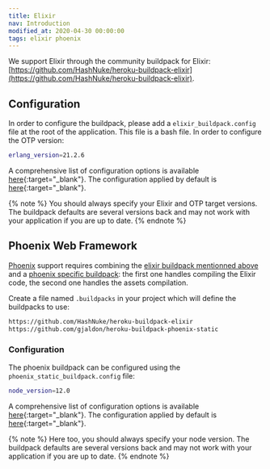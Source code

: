 ```yaml
---
title: Elixir
nav: Introduction
modified_at: 2020-04-30 00:00:00
tags: elixir phoenix
---
```


We support Elixir through the community buildpack for Elixir:
[https://github.com/HashNuke/heroku-buildpack-elixir](https://github.com/HashNuke/heroku-buildpack-elixir).

## Configuration

In order to configure the buildpack, please add a `elixir_buildpack.config`
file at the root of the application. This file is a bash file. In order to
configure the OTP version:

```bash
erlang_version=21.2.6
```

A comprehensive list of configuration options is available
[here](https://github.com/HashNuke/heroku-buildpack-elixir#configuration){:target="_blank"}.
The configuration applied by default is
[here](https://github.com/HashNuke/heroku-buildpack-elixir/blob/master/elixir_buildpack.config){:target="_blank"}.

{% note %}
You should always specify your Elixir and OTP target versions. The buildpack
defaults are several versions back and may not work with your application
if you are up to date.
{% endnote %}

## Phoenix Web Framework

[Phoenix](https://phoenixframework.org/) support requires combining the
[elixir buildpack mentionned above](https://github.com/HashNuke/heroku-buildpack-elixir)
and a [phoenix specific buildpack](https://github.com/gjaldon/heroku-buildpack-phoenix-static):
the first one handles compiling the Elixir code, the second one handles the assets compilation.

Create a file named `.buildpacks` in your project which will define the buildpacks to use:

```bash
https://github.com/HashNuke/heroku-buildpack-elixir
https://github.com/gjaldon/heroku-buildpack-phoenix-static
```

### Configuration

The phoenix buildpack can be configured using the `phoenix_static_buildpack.config`
file:

```bash
node_version=12.0
```

A comprehensive list of configuration options is available
[here](https://github.com/gjaldon/heroku-buildpack-phoenix-static#configuration){:target="_blank"}.
The configuration applied by default is
[here](https://github.com/gjaldon/heroku-buildpack-phoenix-static/blob/master/phoenix_static_buildpack.config){:target="_blank"}.


{% note %}
Here too, you should always specify your node version. The buildpack
defaults are several versions back and may not work with your application
if you are up to date.
{% endnote %}
